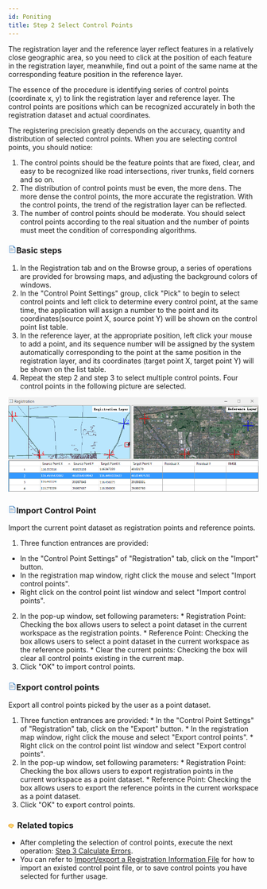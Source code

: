```yaml
---
id: Poniting
title: Step 2 Select Control Points
---
```

The registration layer and the reference layer reflect features in a relatively close geographic area, so you need to click at the position of each feature in the registration layer, meanwhile, find out a point of the same name at the corresponding feature position in the reference layer.

The essence of the procedure is identifying series of control points (coordinate x, y) to link the registration layer and reference layer. The control points are positions which can be recognized accurately in both the registration dataset and actual coordinates.

The registering precision greatly depends on the accuracy, quantity and distribution of selected control points. When you are selecting control points, you should notice:

  1. The control points should be the feature points that are fixed, clear, and easy to be recognized like road intersections, river trunks, field corners and so on.
  2. The distribution of control points must be even, the more dens. The more dense the control points, the more accurate the registration. With the control points, the trend of the registration layer can be reflected.
  3. The number of control points should be moderate. You should select control points according to the real situation and the number of points must meet the condition of corresponding algorithms.

### ![](../../img/read.gif)Basic steps

  1. In the Registration tab and on the Browse group, a series of operations are provided for browsing maps, and adjusting the background colors of windows.
  2. In the "Control Point Settings" group, click "Pick" to begin to select control points and left click to determine every control point, at the same time, the application will assign a number to the point and its coordinates(source point X, source point Y) will be shown on the control point list table.
  3. In the reference layer, at the appropriate position, left click your mouse to add a point, and its sequence number will be assigned by the system automatically corresponding to the point at the same position in the registration layer, and its coordinates (target point X, target point Y) will be shown on the list table.
  4. Repeat the step 2 and step 3 to select multiple control points. Four control points in the following picture are selected. 

![](img-en/GCPdis.png)  


### ![](../../img/read.gif)Import Control Point

Import the current point dataset as registration points and reference points.

  1. Three function entrances are provided: 
  * In the "Control Point Settings" of "Registration" tab, click on the "Import" button.
  * In the registration map window, right click the mouse and select "Import control points".
  * Right click on the control point list window and select "Import control points".
  2. In the pop-up window, set following parameters: 
    * Registration Point: Checking the box allows users to select a point dataset in the current workspace as the registration points. 
    * Reference Point: Checking the box allows users to select a point dataset in the current workspace as the reference points.
    * Clear the current points: Checking the box will clear all control points existing in the current map.
  3. Click "OK" to import control points.

### ![](../../img/read.gif)Export control points

Export all control points picked by the user as a point dataset.

  1. Three function entrances are provided: 
    * In the "Control Point Settings" of "Registration" tab, click on the "Export" button.
    * In the registration map window, right click the mouse and select "Export control points".
    * Right click on the control point list window and select "Export control points".
  2. In the pop-up window, set following parameters: 
    * Registration Point: Checking the box allows users to export registration points in the current workspace as a point dataset. 
    * Reference Point: Checking the box allows users to export the reference points in the current workspace as a point dataset.
  3. Click "OK" to export control points.

### ![](../../img/seealso.png) Related topics

  * After completing the selection of control points, execute the next operation: [Step 3 Calculate Errors](CalculatError.htm).
  * You can refer to [Import/export a Registration Information File](importGCP.htm) for how to import an existed control point file, or to save control points you have selected for further usage.